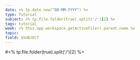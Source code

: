 ```yaml
---
date: <% tp.date.now("DD-MM-YYYY") %>
type: Tutorial
subject: <% tp.file.folder(true).split('/')[2] %>
tags: tutorial
week: <% this.app.workspace.getActiveFile().parent.name %>
topic: 
field: $SUBJECT
---
```

#<% tp.file.folder(true).split('/')[2] %>

